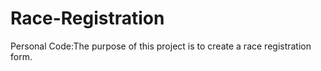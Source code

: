 # Race-Registration
Personal Code:The purpose of this project is to create a race registration form.
